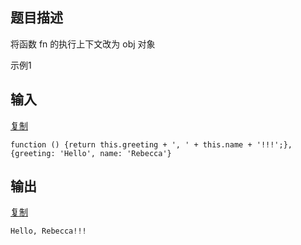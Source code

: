 ## 题目描述

将函数 fn 的执行上下文改为 obj 对象

示例1

## 输入

[复制](javascript:void(0);)

```
function () {return this.greeting + ', ' + this.name + '!!!';}, {greeting: 'Hello', name: 'Rebecca'}
```

## 输出

[复制](javascript:void(0);)

```
Hello, Rebecca!!!
```